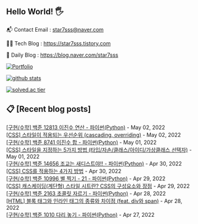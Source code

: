 ## Hello World! 🖐

📬 Contact Email : star7sss@naver.com

👨‍💻 Tech Blog : https://star7sss.tistory.com

🤪 Daily Blog : https://blog.naver.com/star7sss

[![Portfolio](https://img.shields.io/badge/Portfolio-%23000000.svg?style=for-the-badge&logo=firefox&logoColor=#FF7139)](https://fern-way-13f.notion.site/Jang-Thang-3b7b327981a2456c8ee5952eadb848b9)

[![github stats](https://github-readme-stats.vercel.app/api?username=jangThang&show_icons=true&hide_border=False)](https://star7sss.tistory.com)

[![solved.ac tier](http://mazassumnida.wtf/api/v2/generate_badge?boj=star7sss)](https://solved.ac/star7sss)

## 📋 [Recent blog posts]
[[구현/수학] 백준 12813 이진수 연산 - 파이썬(Python)](https://star7sss.tistory.com/339) - May 02, 2022<br>
[[CSS] 스타일이 적용되는 우선순위 (cascading, overriding)](https://star7sss.tistory.com/516) - May 02, 2022<br>
[[구현/수학] 백준 8741 이진수 합 - 파이썬(Python)](https://star7sss.tistory.com/338) - May 01, 2022<br>
[[CSS] 스타일을 지정하는 5가지 방법 (타입/자손/클래스/아이디/가상클래스 선택자)](https://star7sss.tistory.com/515) - May 01, 2022<br>
[[구현/수학] 백준 14656 조교는 새디스트야!! - 파이썬(Python)](https://star7sss.tistory.com/337) - Apr 30, 2022<br>
[[CSS] CSS를 적용하는 4가지 방법](https://star7sss.tistory.com/514) - Apr 30, 2022<br>
[[구현/수학] 백준 10996 별 찍기 - 21 - 파이썬(Python)](https://star7sss.tistory.com/336) - Apr 29, 2022<br>
[[CSS] 캐스케이딩(계단형) 스타일 시트란? CSS의 구성요소와 장점](https://star7sss.tistory.com/513) - Apr 29, 2022<br>
[[구현/수학] 백준 2163 초콜릿 자르기 - 파이썬(Python)](https://star7sss.tistory.com/335) - Apr 28, 2022<br>
[[HTML] 블록 태그와 인라인 태그의 종류와 차이점 (feat. div와 span)](https://star7sss.tistory.com/512) - Apr 28, 2022<br>
[[구현/수학] 백준 1010 다리 놓기 - 파이썬(Python)](https://star7sss.tistory.com/334) - Apr 27, 2022<br>
